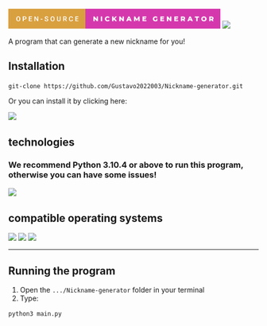 <p>
 <img style="height: 40px" src="img/custombadge.svg">
 <img style="height: 40px" src="https://forthebadge.com/images/badges/built-with-love.svg">
</p>
 A program that can generate a new nickname for you!
 
 ## Installation
 ```git-clone https://github.com/Gustavo2022003/Nickname-generator.git```
 
 Or you can install it by clicking here:
<p>
  <img src="img/installation_guide.png">
</p>
 
## technologies
### We recommend Python 3.10.4 or above to run this program, otherwise you can have some issues!
<p>
  <img src="https://img.shields.io/badge/Python-4ea6d9?style=for-the-badge&logo=python&logoColor=white">
</p>

## compatible operating systems
<p>
 <img style="height: 35px;" src="https://img.shields.io/badge/Windows-0077B5?style=for-the-badge&logo=windows&logoColor=white">
 <img style="height: 35px;" src="https://img.shields.io/badge/Ubuntu-fc9723?style=for-the-badge&logo=ubuntu&logoColor=white">
 <img style="height: 35px;" src="https://img.shields.io/badge/MacOS-212121?style=for-the-badge&logo=Apple&logoColor=white">
</p>

----

## Running the program
1) Open the ```.../Nickname-generator``` folder in your terminal
2) Type: 
```
python3 main.py
```
